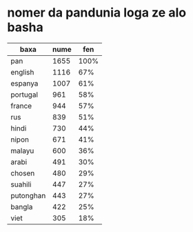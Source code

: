 # nomer da pandunia loga ze alo basha

| baxa  | nume  | fen |
|-------|-------|-----|
| pan | 1655 | 100% |
| english | 1116 | 67% |
| espanya | 1007 | 61% |
| portugal | 961 | 58% |
| france | 944 | 57% |
| rus | 839 | 51% |
| hindi | 730 | 44% |
| nipon | 671 | 41% |
| malayu | 600 | 36% |
| arabi | 491 | 30% |
| chosen | 480 | 29% |
| suahili | 447 | 27% |
| putonghan | 443 | 27% |
| bangla | 422 | 25% |
| viet | 305 | 18% |
